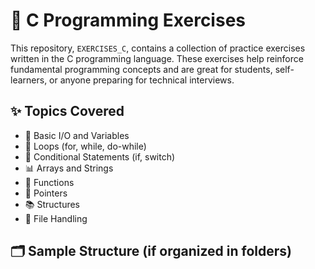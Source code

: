 # 📘 C Programming Exercises

This repository, `EXERCISES_C`, contains a collection of practice exercises written in the C programming language. These exercises help reinforce fundamental programming concepts and are great for students, self-learners, or anyone preparing for technical interviews.

## ✨ Topics Covered

- 🧮 Basic I/O and Variables
- 🔁 Loops (for, while, do-while)
- 🧠 Conditional Statements (if, switch)
- 📊 Arrays and Strings
- 🧩 Functions
- 📍 Pointers
- 📚 Structures
- 📂 File Handling

## 🗂️ Sample Structure (if organized in folders)

